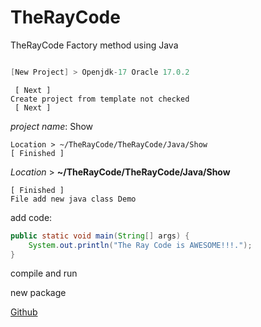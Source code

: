 # TheRayCode
TheRayCode Factory method using Java 

```java
```

```java
[New Project] > Openjdk-17 Oracle 17.0.2
```
```steps
 [ Next ]
Create project from template not checked
 [ Next ]
```
*project name*: Show

```steps
Location > ~/TheRayCode/TheRayCode/Java/Show
[ Finished ]
```
*Location* > **~/TheRayCode/TheRayCode/Java/Show**

```
[ Finished ]
File add new java class Demo
```

add code:

```java
public static void main(String[] args) {
    System.out.println("The Ray Code is AWESOME!!!.");
}
```

compile and run

new package


[Github](https://www.TheRayCode.com)
